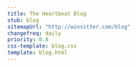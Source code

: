 ```yaml
---
title: The Heartbeat Blog
stub: blog
sitemapUrl: "http://winsitter.com/blog"
changefreq: daily
priority: 0.8
css-template: blog.css
template: blog.html
---
```

